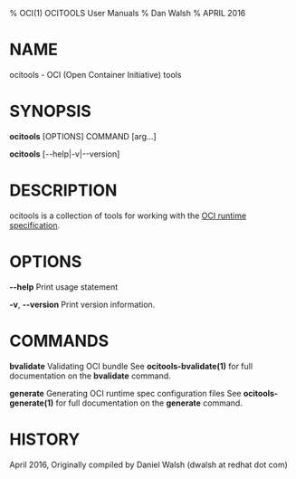 % OCI(1) OCITOOLS User Manuals
% Dan Walsh
% APRIL 2016
# NAME
ocitools \- OCI (Open Container Initiative) tools

# SYNOPSIS
**ocitools** [OPTIONS] COMMAND [arg...]

**ocitools** [--help|-v|--version]

# DESCRIPTION
ocitools is a collection of tools for working with the [OCI runtime specification](https://github.com/opencontainers/runtime-spec).


# OPTIONS
**--help**
  Print usage statement

**-v**, **--version**
  Print version information.

# COMMANDS
**bvalidate**
  Validating OCI bundle
  See **ocitools-bvalidate(1)** for full documentation on the **bvalidate** command.

**generate**
  Generating OCI runtime spec configuration files
  See **ocitools-generate(1)** for full documentation on the **generate** command.

# HISTORY
April 2016, Originally compiled by Daniel Walsh (dwalsh at redhat dot com)

